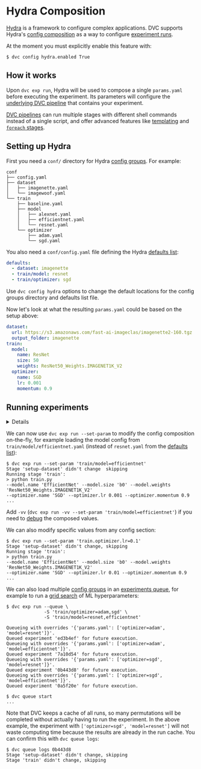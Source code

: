 # Hydra Composition

[Hydra](https://hydra.cc/) is a framework to configure complex applications. DVC
supports Hydra's [config composition] as a way to configure [experiment runs].

<admon type="info">

At the moment you must explicitly enable this feature with:

```cli
$ dvc config hydra.enabled True
```

</admon>

[config composition]:
  https://hydra.cc/docs/tutorials/basic/your_first_app/composition/
[experiment runs]: /doc/user-guide/experiment-management/running-experiments

## How it works

Upon `dvc exp run`, Hydra will be used to compose a single `params.yaml` before
executing the experiment. Its <abbr>parameters</abbr> will configure the
[underlying DVC pipeline](#running-experiments) that contains your experiment.

<admon type="tip">

[DVC pipelines] can run multiple stages with different shell commands instead of
a single script, and offer advanced features like [templating] and [`foreach`
stages].

[dvc pipelines]: /doc/user-guide/pipelines/defining-pipelines
[templating]: /doc/user-guide/project-structure/dvcyaml-files#templating
[`foreach` stages]:
  /doc/user-guide/project-structure/dvcyaml-files#foreach-stages

</admon>

## Setting up Hydra

First you need a `conf/` directory for Hydra [config groups]. For example:

```cli
conf
├── config.yaml
├── dataset
│   ├── imagenette.yaml
│   └── imagewoof.yaml
└── train
    ├── baseline.yaml
    ├── model
    │   ├── alexnet.yaml
    │   ├── efficientnet.yaml
    │   └── resnet.yaml
    └── optimizer
        ├── adam.yaml
        └── sgd.yaml
```

You also need a `conf/config.yaml` file defining the Hydra [defaults list]:

```yaml
defaults:
  - dataset: imagenette
  - train/model: resnet
  - train/optimizer: sgd
```

[config groups]:
  https://hydra.cc/docs/tutorials/basic/your_first_app/config_groups/
[defaults list]: https://hydra.cc/docs/tutorials/basic/your_first_app/defaults/

<admon type="tip">

Use `dvc config hydra` options to change the default locations for the config
groups directory and defaults list file.

</admon>

Now let's look at what the resulting `params.yaml` could be based on the setup
above:

```yaml
dataset:
  url: https://s3.amazonaws.com/fast-ai-imageclas/imagenette2-160.tgz
  output_folder: imagenette
train:
  model:
    name: ResNet
    size: 50
    weights: ResNet50_Weights.IMAGENET1K_V2
  optimizer:
    name: SGD
    lr: 0.001
    momentum: 0.9
```

## Running experiments

<details>

### Expand to set up a DVC pipeline.

Let's build an [experimental pipeline] with 2 stages. The first one downloads a
dataset and uses the parameters defined in the `dataset` section of
`params.yaml`. The second stage trains an ML model and uses the rest of the
parameters (entire `train` group).

```yaml
stages:
  setup-dataset:
    cmd:
      - wget ${dataset.url} -O tmp.tgz
      - mkdir -p ${dataset.output_folder}
      - tar zxvf tmp.tgz -C ${dataset.output_folder}
      - rm tmp.tgz
    outs:
      - ${dataset.output_folder}
  train:
    cmd: python train.py
    deps:
      - ${dataset.output_folder}
    params:
      - train
```

[experimental pipeline]:
  /doc/user-guide/experiment-management/running-experiments#running-the-pipelines

<admon type="info">

We parametrize the shell commands above (`mkdir`, `tar`, `wget`) as well as
<abbr>output</abbr> and <abbr>dependency</abbr> paths (`outs`, `deps`) using
[templating] (`${}` _expression_).

[templating]: /doc/user-guide/project-structure/dvcyaml-files#templating

</admon>

<admon type="tip">

You can use `dvc.api.params_show()` to load params in Python code. For other
languages, use [dictionary unpacking] or a YAML parsing library.

[dictionary unpacking]:
  /doc/user-guide/project-structure/dvcyaml-files#dictionary-unpacking

</admon>

</details>

We can now use `dvc exp run --set-param` to modify the config composition
on-the-fly, for example loading the model config from
`train/model/efficientnet.yaml` (instead of `resnet.yaml` from the
[defaults list](#setting-up-hydra)):

```cli
$ dvc exp run --set-param 'train/model=efficientnet'
Stage 'setup-dataset' didn't change  skipping
Running stage 'train':
> python train.py
--model.name 'EfficientNet' --model.size 'b0' --model.weights 'ResNet50_Weights.IMAGENET1K_V2'
--optimizer.name 'SGD' --optimizer.lr 0.001 --optimizer.momentum 0.9
...
```

Add `-vv` (`dvc exp run -vv --set-param 'train/model=efficientnet'`) if you need
to [debug] the composed values.

We can also modify specific values from any config section:

```cli
$ dvc exp run --set-param 'train.optimizer.lr=0.1'
Stage 'setup-dataset' didn't change, skipping
Running stage 'train':
> python train.py
--model.name 'EfficientNet' --model.size 'b0' --model.weights 'ResNet50_Weights.IMAGENET1K_V2'
--optimizer.name 'SGD' --optimizer.lr 0.01 --optimizer.momentum 0.9
...
```

We can also load multiple [config groups](#setting-up-hydra) in an [experiments
queue], for example to run a [grid search] of ML hyperparameters:

```cli
$ dvc exp run --queue \
              -S 'train/optimizer=adam,sgd' \
              -S 'train/model=resnet,efficientnet'

Queueing with overrides '{'params.yaml': ['optimizer=adam', 'model=resnet']}'.
Queued experiment 'ed3b4ef' for future execution.
Queueing with overrides '{'params.yaml': ['optimizer=adam', 'model=efficientnet']}'.
Queued experiment '7a10d54' for future execution.
Queueing with overrides '{'params.yaml': ['optimizer=sgd', 'model=resnet']}'.
Queued experiment '0b443d8' for future execution.
Queueing with overrides '{'params.yaml': ['optimizer=sgd', 'model=efficientnet']}'.
Queued experiment '0a5f20e' for future execution.

$ dvc queue start
...
```

[experiments queue]:
  /doc/user-guide/experiment-management/running-experiments#the-experiments-queue
[grid search]:
  https://en.wikipedia.org/wiki/Hyperparameter_optimization#Grid_search

<admon type="info">

Note that DVC keeps a cache of all runs, so many permutations will be completed
without actually having to run the experiment. In the above example, the
experiment with `['optimizer=sgd', 'model=resnet']` will not waste computing
time because the results are already in the <abbr>run cache</abbr>. You can
confirm this with `dvc queue logs`:

```
$ dvc queue logs 0b443d8
Stage 'setup-dataset' didn't change, skipping
Stage 'train' didn't change, skipping
```

</admon>

[debug]: /doc/user-guide/pipelines/running-pipelines#debugging-stages
